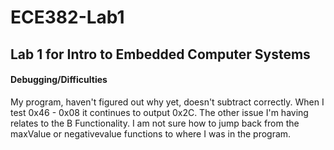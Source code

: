 ECE382-Lab1
===========

## Lab 1 for Intro to Embedded Computer Systems

#### Debugging/Difficulties
  My program, haven't figured out why yet, doesn't subtract correctly. When I test 0x46 - 0x08 it continues to output 0x2C. 
  The other issue I'm having relates to the B Functionality. I am not sure how to jump back from the maxValue or         negativevalue functions to where I was in the program. 
